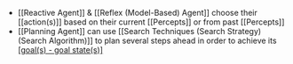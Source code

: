 - [[Reactive Agent]] & [[Reflex (Model-Based) Agent]] choose their [[action(s)]] based on their current [[Percepts]] or from past [[Percepts]]
- [[Planning Agent]] can use [[Search Techniques (Search Strategy) (Search Algorithm)]] to plan several steps ahead in order to achieve its [[goal(s) - goal state(s)]](s)